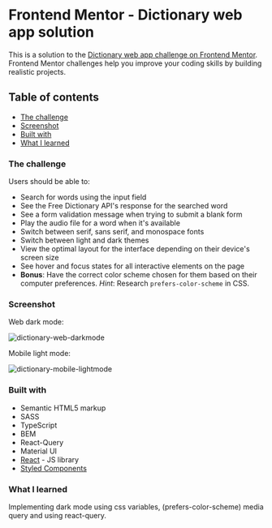 # Frontend Mentor - Dictionary web app solution

This is a solution to the [Dictionary web app challenge on Frontend Mentor](https://www.frontendmentor.io/challenges/dictionary-web-app-h5wwnyuKFL). Frontend Mentor challenges help you improve your coding skills by building realistic projects. 

## Table of contents
  - [The challenge](#the-challenge)
  - [Screenshot](#screenshot)
  - [Built with](#built-with)
  - [What I learned](#what-i-learned)

### The challenge

Users should be able to:

- Search for words using the input field
- See the Free Dictionary API's response for the searched word
- See a form validation message when trying to submit a blank form
- Play the audio file for a word when it's available
- Switch between serif, sans serif, and monospace fonts
- Switch between light and dark themes
- View the optimal layout for the interface depending on their device's screen size
- See hover and focus states for all interactive elements on the page
- **Bonus**: Have the correct color scheme chosen for them based on their computer preferences. _Hint_: Research `prefers-color-scheme` in CSS.

### Screenshot

Web dark mode:

![dictionary-web-darkmode](https://github.com/itsyanQA/fm-dictionary-web-app/assets/95849693/aacda9ec-e347-49f9-8046-c74b52c23d06)

Mobile light mode:

![dictionary-mobile-lightmode](https://github.com/itsyanQA/fm-dictionary-web-app/assets/95849693/a4871338-1999-4912-b7f2-f9a7553ec59d)



### Built with

- Semantic HTML5 markup
- SASS
- TypeScript
- BEM
- React-Query
- Material UI
- [React](https://reactjs.org/) - JS library
- [Styled Components](https://styled-components.com/)

### What I learned

Implementing dark mode using css variables, (prefers-color-scheme) media query and using react-query.
